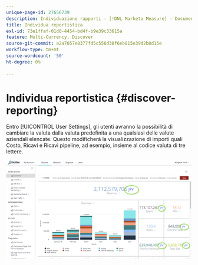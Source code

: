 ```yaml
---
unique-page-id: 27656739
description: Individuazione rapporti - [!DNL Marketo Measure] - Documentazione del prodotto
title: Individua reportistica
exl-id: 73e1ffaf-01d0-4454-bd4f-b9e39c33615a
feature: Multi-Currency, Discover
source-git-commit: a2a7657e8377fd5c556d38f6eb815e39d2b8d15e
workflow-type: tm+mt
source-wordcount: '50'
ht-degree: 0%

---
```


# Individua reportistica {#discover-reporting}

Entro [!UICONTROL User Settings], gli utenti avranno la possibilità di cambiare la valuta dalla valuta predefinita a una qualsiasi delle valute aziendali elencate. Questo modificherà la visualizzazione di importi quali Costo, Ricavi e Ricavi pipeline, ad esempio, insieme al codice valuta di tre lettere.

![](assets/one.png)
